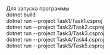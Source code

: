 Для запуска программы <br />
dotnet build <br />
dotnet run --project Task1/Task1.csproj <br />
dotnet run --project Task2/Task2.csproj <br />
dotnet run --project Task3/Task3.csproj <br />
dotnet run --project Task4/Task4.csproj <br />
dotnet run --project Task5/Task5.csproj <br />
